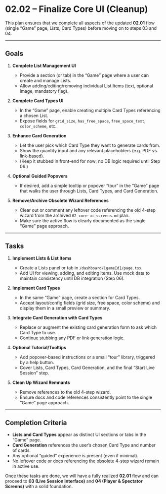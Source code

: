 # 02.02 – Finalize Core UI (Cleanup)

This plan ensures that we complete all aspects of the updated **02.01** flow (single “Game” page, Lists, Card Types) before moving on to steps 03 and 04.

---

## Goals

1. **Complete List Management UI**  
   - Provide a section (or tab) in the “Game” page where a user can create and manage Lists.  
   - Allow adding/editing/removing individual List Items (text, optional image, mandatory flag).

2. **Complete Card Types UI**  
   - In the “Game” page, enable creating multiple Card Types referencing a chosen List.  
   - Expose fields for `grid_size`, `has_free_space`, `free_space_text`, `color_scheme`, etc.

3. **Enhance Card Generation**  
   - Let the user pick which Card Type they want to generate cards from.  
   - Show the quantity input and any relevant placeholders (e.g. PDF vs. link-based).  
   - (Keep it stubbed in front-end for now; no DB logic required until Step 06.)

4. **Optional Guided Popovers**  
   - If desired, add a simple tooltip or popover “tour” in the “Game” page that walks the user through Lists, Card Types, and Card Generation.

5. **Remove/Archive Obsolete Wizard References**  
   - Clear out or comment any leftover code referencing the old 4-step wizard from the archived `02-core-ui-screens.md` plan.  
   - Make sure the active flow is clearly documented as the single “Game” page approach.

---

## Tasks

1. **Implement Lists & List Items**  
   - Create a Lists panel or tab in `/dashboard/[gameId]/page.tsx`.  
   - Add UI for viewing, adding, and editing items. Use mock data to maintain consistency until DB integration (Step 06).

2. **Implement Card Types**  
   - In the same “Game” page, create a section for Card Types.  
   - Accept layout/config fields (grid size, free space, color scheme) and display them in a small preview or summary.

3. **Integrate Card Generation with Card Types**  
   - Replace or augment the existing card generation form to ask which Card Type to use.  
   - Continue stubbing any PDF or link generation logic.

4. **Optional Tutorial/Tooltips**  
   - Add popover-based instructions or a small “tour” library, triggered by a help button.  
   - Cover Lists, Card Types, Card Generation, and the final “Start Live Session” step.

5. **Clean Up Wizard Remnants**  
   - Remove references to the old 4-step wizard.  
   - Ensure docs and code references consistently point to the single “Game” page approach.

---

## Completion Criteria

- **Lists and Card Types** appear as distinct UI sections or tabs in the “Game” page.
- **Card Generation** references the user’s chosen Card Type and number of cards.
- Any optional “guided” experience is present (even if minimal).
- No leftover code or docs referencing the obsolete 4-step wizard remain in active use.

Once these tasks are done, we will have a fully realized **02.01** flow and can proceed to **03 (Live Session Interface)** and **04 (Player & Spectator Screens)** with a solid foundation.
